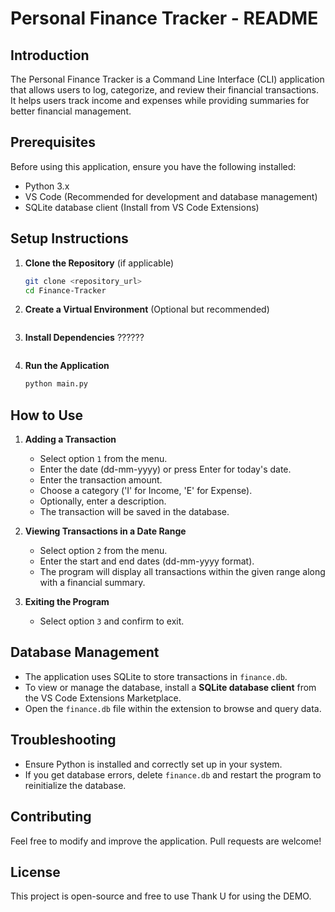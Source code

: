 # Personal Finance Tracker - README

## Introduction
The Personal Finance Tracker is a Command Line Interface (CLI) application that allows users to log, categorize, and review their financial transactions. It helps users track income and expenses while providing summaries for better financial management.

## Prerequisites
Before using this application, ensure you have the following installed:
- Python 3.x
- VS Code (Recommended for development and database management)
- SQLite database client (Install from VS Code Extensions)

## Setup Instructions
1. **Clone the Repository** (if applicable)
   ```bash
   git clone <repository_url>
   cd Finance-Tracker
   ```
2. **Create a Virtual Environment** (Optional but recommended)
   ```
   ```
3. **Install Dependencies**
      ??????
   ```
4. **Run the Application**
   ```bash
   python main.py
   ```

## How to Use
1. **Adding a Transaction**
   - Select option `1` from the menu.
   - Enter the date (dd-mm-yyyy) or press Enter for today's date.
   - Enter the transaction amount.
   - Choose a category ('I' for Income, 'E' for Expense).
   - Optionally, enter a description.
   - The transaction will be saved in the database.

2. **Viewing Transactions in a Date Range**
   - Select option `2` from the menu.
   - Enter the start and end dates (dd-mm-yyyy format).
   - The program will display all transactions within the given range along with a financial summary.

3. **Exiting the Program**
   - Select option `3` and confirm to exit.

## Database Management
- The application uses SQLite to store transactions in `finance.db`.
- To view or manage the database, install a **SQLite database client** from the VS Code Extensions Marketplace.
- Open the `finance.db` file within the extension to browse and query data.

## Troubleshooting
- Ensure Python is installed and correctly set up in your system.
- If you get database errors, delete `finance.db` and restart the program to reinitialize the database.


## Contributing
Feel free to modify and improve the application. Pull requests are welcome!

## License
This project is open-source and free to use Thank U for using the DEMO.

